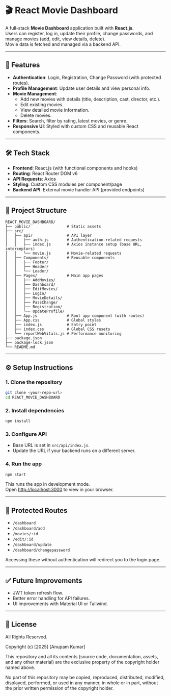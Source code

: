 # 🎬 React Movie Dashboard

A full-stack **Movie Dashboard** application built with **React.js**.  
Users can register, log in, update their profile, change passwords, and manage movies (add, edit, view details, delete).  
Movie data is fetched and managed via a backend API.

---

## 🚀 Features
- **Authentication**: Login, Registration, Change Password (with protected routes).
- **Profile Management**: Update user details and view personal info.
- **Movie Management**:
  - Add new movies with details (title, description, cast, director, etc.).
  - Edit existing movies.
  - View detailed movie information.
  - Delete movies.
- **Filters**: Search, filter by rating, latest movies, or genre.
- **Responsive UI**: Styled with custom CSS and reusable React components.

---

## 🛠️ Tech Stack
- **Frontend**: React.js (with functional components and hooks)
- **Routing**: React Router DOM v6
- **API Requests**: Axios
- **Styling**: Custom CSS modules per component/page
- **Backend API**: External movie handler API (provided endpoints)

---

## 📂 Project Structure

```
REACT_MOVIE_DASHBOARD/
├── public/                # Static assets
├── src/
│   ├── api/               # API layer
│   │   ├── auth.js        # Authentication-related requests
│   │   ├── index.js       # Axios instance setup (base URL, interceptors)
│   │   └── movie.js       # Movie-related requests
│   ├── Components/        # Reusable components
│   │   ├── Footer/
│   │   ├── Header/
│   │   └── Loader/
│   ├── Pages/             # Main app pages
│   │   ├── AddMovies/
│   │   ├── Dashboard/
│   │   ├── EditMovies/
│   │   ├── Login/
│   │   ├── MovieDetails/
│   │   ├── PassChange/
│   │   ├── Registration/
│   │   └── UpdateProfile/
│   ├── App.js             # Root app component (with routes)
│   ├── App.css            # Global styles
│   ├── index.js           # Entry point
│   ├── index.css          # Global CSS resets
│   └── reportWebVitals.js # Performance monitoring
├── package.json
├── package-lock.json
└── README.md
```

---

## ⚙️ Setup Instructions

### 1. Clone the repository
```bash
git clone <your-repo-url>
cd REACT_MOVIE_DASHBOARD
```

### 2. Install dependencies
```bash
npm install
```

### 3. Configure API
- Base URL is set in `src/api/index.js`.
- Update the URL if your backend runs on a different server.

### 4. Run the app
```bash
npm start
```
This runs the app in development mode.  
Open [http://localhost:3000](http://localhost:3000) to view in your browser.

---

## 🔐 Protected Routes
- `/dashboard`
- `/dashboard/add`
- `/movies/:id`
- `/edit/:id`
- `/dashboard/update`
- `/dashboard/changepassword`

Accessing these without authentication will redirect you to the login page.

---

## ✅ Future Improvements
- JWT token refresh flow.
- Better error handling for API failures.
- UI improvements with Material UI or Tailwind.

---

## 📜 License
All Rights Reserved.

Copyright (c) [2025] [Anupam Kumar]

This repository and all its contents (source code, documentation, assets, and any other material)
are the exclusive property of the copyright holder named above.

No part of this repository may be copied, reproduced, distributed, modified, displayed,
performed, or used in any manner, in whole or in part, without the prior written permission
of the copyright holder.

